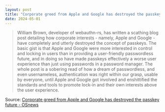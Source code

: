 ```yaml
---
layout: post
title: "Corporate greed from Apple and Google has destroyed the passkey future"
date: 2024-05-01
---
```


> William Brown, developer of webauthn-rs, has written a scathing blog post
detailing how corporate interests - namely, Apple and Google - have
completely and utterly destroyed the concept of passkeys. The basic gist is
that Apple and Google were more interested in control and locking in users
than in providing a user-friendly passwordless future, and in doing so have
made passkeys effectively a worse user experience than just using passwords
in a password manager. The whole post is a sobering read of how a dream of
passwordless, and even usernameless, authentication was right within our
grasp, usable by everyone, until Apple and Google got involved and
enshittified the standards and tools to promote lock-in and their own
interests above the user experience.

Source: [Corporate greed from Apple and Google has destroyed the passkey
future - OSnews](
https://www.osnews.com/story/139447/corporate-greed-from-apple-and-google-have-destroyed-the-passkey-future/
)

